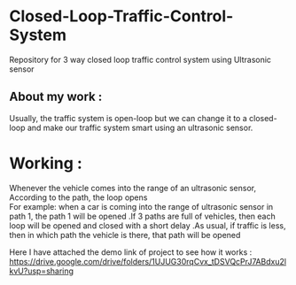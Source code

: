 # Closed-Loop-Traffic-Control-System

Repository for 3 way closed loop traffic control system using Ultrasonic sensor

## About my work :
   Usually, the traffic system is open-loop but we can change it to a closed-loop and make our traffic system smart using an ultrasonic sensor.


# Working :

   Whenever the vehicle comes into the range of an ultrasonic sensor, According to the path, the loop opens  
For example: when a car is coming into the range of ultrasonic sensor in path 1, the path 1 will be opened .If 3 paths are full of vehicles, then each loop will be opened and closed with a short delay .As usual, if traffic is less, then in which path the vehicle is there, that path will be opened 

  Here I have attached the demo link of project  to see how it works : https://drive.google.com/drive/folders/1UJUG30rqCvx_tDSVQcPrJ7ABdxu2lkvU?usp=sharing
